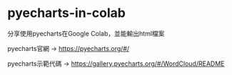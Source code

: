# pyecharts-in-colab
分享使用pyecharts在Google Colab，並能輸出html檔案

pyecharts官網 -> https://pyecharts.org/#/

pyecharts示範代碼 -> https://gallery.pyecharts.org/#/WordCloud/README
